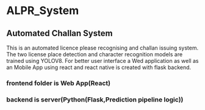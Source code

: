 # ALPR_System
## Automated Challan System
This is an automated licence please recognising and challan issuing system.
The two license place detection and character recognition models are trained using YOLOV8.
For better user interface a Wed application as well as an Mobile App using react and react native is created with flask backend.
### frontend folder is Web App(React)
### backend is server(Python(Flask,Prediction pipeline logic))
